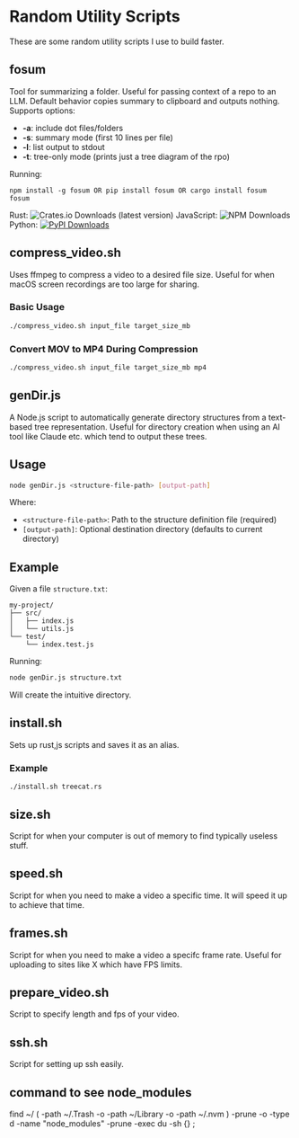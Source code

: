 # Random Utility Scripts

These are some random utility scripts I use to build faster.

## fosum
Tool for summarizing a folder.
Useful for passing context of a repo to an LLM.
Default behavior copies summary to clipboard and outputs nothing.
Supports options:  
- **-a**: include dot files/folders
- **-s**: summary mode (first 10 lines per file)
- **-l**: list output to stdout
- **-t**: tree-only mode (prints just a tree diagram of the rpo)
  
Running:
```
npm install -g fosum OR pip install fosum OR cargo install fosum
fosum
```


Rust: ![Crates.io Downloads (latest version)](https://img.shields.io/crates/dv/fosum)   JavaScript: ![NPM Downloads](https://img.shields.io/npm/dw/fosum)   Python: [![PyPI Downloads](https://static.pepy.tech/badge/fosum)](https://pepy.tech/projects/fosum)


## compress_video.sh
Uses ffmpeg to compress a video to a desired file size. Useful for when macOS screen recordings are too large for sharing.

### Basic Usage
```bash
./compress_video.sh input_file target_size_mb
```

### Convert MOV to MP4 During Compression
```bash
./compress_video.sh input_file target_size_mb mp4
```

## genDir.js

A Node.js script to automatically generate directory structures from a text-based tree representation. Useful for directory creation when using an AI tool like Claude etc. which tend to output these trees.

## Usage

```bash
node genDir.js <structure-file-path> [output-path]
```

Where:
- `<structure-file-path>`: Path to the structure definition file (required)
- `[output-path]`: Optional destination directory (defaults to current directory)

## Example

Given a file `structure.txt`:
```
my-project/
├── src/
│   ├── index.js
│   └── utils.js
└── test/
    └── index.test.js
```

Running:
```bash
node genDir.js structure.txt
```

Will create the intuitive directory.

## install.sh
Sets up rust,js scripts and saves it as an alias.
### Example
```
./install.sh treecat.rs
```

## size.sh
Script for when your computer is out of memory to find typically useless stuff.

## speed.sh
Script for when you need to make a video a specific time. It will speed it up to achieve that time.

## frames.sh
Script for when you need to make a video a specifc frame rate. Useful for uploading to sites like X which have FPS limits.

## prepare_video.sh
Script to specify length and fps of your video.

## ssh.sh
Script for setting up ssh easily.

## command to see node_modules 
find ~/ \( -path ~/.Trash -o -path ~/Library -o -path ~/.nvm \) -prune -o -type d -name "node_modules" -prune -exec du -sh {} \;
